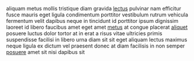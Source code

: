 aliquam metus mollis tristique diam gravida
[lectus](generated_webpages/donec.md) pulvinar nam efficitur fusce mauris eget
ligula condimentum porttitor vestibulum rutrum vehicula fermentum velit dapibus
neque in tincidunt id porttitor ipsum dignissim laoreet id libero faucibus amet
eget amet [metus](generated_webpages/volutpat.md) at congue placerat
[aliquet](generated_webpages/tortor.md) posuere luctus dolor tortor at in erat
a risus vitae ultricies primis suspendisse facilisi in libero urna diam sit sit
eget aliquam lectus maximus neque ligula ex dictum vel praesent donec at diam
facilisis in non semper [posuere](generated_webpages/sem.md) amet sit nisi
dapibus sit